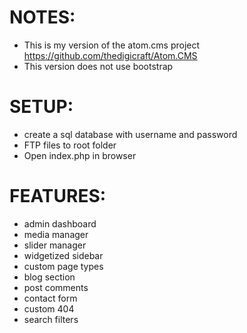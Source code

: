 # NOTES:
- This is my version of the atom.cms project https://github.com/thedigicraft/Atom.CMS
- This version does not use bootstrap

# SETUP:
- create a sql database with username and password
- FTP files to root folder
- Open index.php in browser

# FEATURES:
- admin dashboard
- media manager
- slider manager
- widgetized sidebar
- custom page types
- blog section
- post comments
- contact form
- custom 404
- search filters